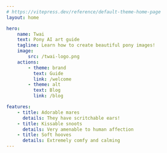 ```yaml
---
# https://vitepress.dev/reference/default-theme-home-page
layout: home

hero:
    name: Twai
    text: Pony AI art guide
    tagline: Learn how to create beautiful pony images!
    image:
        src: /twai-logo.png
    actions:
        - theme: brand
          text: Guide
          link: /welcome
        - theme: alt
          text: Blog
          link: /blog

features:
    - title: Adorable mares
      details: They have scritchable ears!
    - title: Kissable snoots
      details: Very amenable to human affection
    - title: Soft hooves
      details: Extremely comfy and calming
---
```

